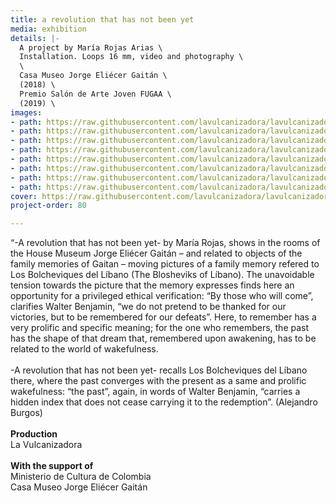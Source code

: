 ```yaml
---
title: a revolution that has not been yet
media: exhibition
details: |-
  A project by María Rojas Arias \
  Installation. Loops 16 mm, video and photography \
  \
  Casa Museo Jorge Eliécer Gaitán \
  (2018) \
  Premio Salón de Arte Joven FUGAA \
  (2019) \
images:
- path: https://raw.githubusercontent.com/lavulcanizadora/lavulcanizadora/main/uploads/una-revolucion/unarevolucion-1.jpg
- path: https://raw.githubusercontent.com/lavulcanizadora/lavulcanizadora/main/uploads/una-revolucion/unarevolucion-2.jpg
- path: https://raw.githubusercontent.com/lavulcanizadora/lavulcanizadora/main/uploads/una-revolucion/unarevolucion-3.jpg
- path: https://raw.githubusercontent.com/lavulcanizadora/lavulcanizadora/main/uploads/una-revolucion/unarevolucion-4.jpg
- path: https://raw.githubusercontent.com/lavulcanizadora/lavulcanizadora/main/uploads/una-revolucion/unarevolucion-5.jpg
- path: https://raw.githubusercontent.com/lavulcanizadora/lavulcanizadora/main/uploads/una-revolucion/unarevolucion-6.jpg
- path: https://raw.githubusercontent.com/lavulcanizadora/lavulcanizadora/main/uploads/una-revolucion/unarevolucion-7.jpg
- path: https://raw.githubusercontent.com/lavulcanizadora/lavulcanizadora/main/uploads/una-revolucion/unarevolucion-8.jpg
cover: https://raw.githubusercontent.com/lavulcanizadora/lavulcanizadora/main/uploads/project-covers/unarevolucion-cover.png
project-order: 80

---
```

“-A revolution that has not been yet- by María Rojas, shows in the rooms of the House Museum Jorge Eliécer Gaitán – and related to objects of the family memories of Gaitan – moving pictures of a family memory refered to Los Bolcheviques del Líbano (The Blosheviks of Líbano). The unavoidable tension towards the picture that the memory expresses finds here an opportunity for a privileged ethical verification: “By those who will come”, clarifies Walter Benjamin, “we do not pretend to be thanked for our victories, but to be remembered for our defeats”. Here, to remember has a very prolific and specific meaning; for the one who remembers, the past has the shape of that dream that, remembered upon awakening, has to be related to the world of wakefulness.
<br>
<br>
-A revolution that has not been yet- recalls Los Bolcheviques del Líbano there, where the past converges with the present as a same and prolific wakefulness: “the past”, again, in words of Walter Benjamin, “carries a hidden index that does not cease carrying it to the redemption”. (Alejandro Burgos)
<br>
<br>
**Production**<br>
La Vulcanizadora
<br>
<br>
**With the support of**<br>
Ministerio de Cultura de Colombia<br>
Casa Museo Jorge Eliécer Gaitán
